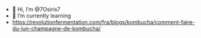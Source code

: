 - 👋 Hi, I’m @7Osiris7
- 🌱 I’m currently learning
- https://revolutionfermentation.com/fra/blogs/kombucha/comment-faire-du-jun-champagne-de-kombucha/

<!---
7Osiris7/7Osiris7 is a ✨ special ✨ repository because its `README.md` (this file) appears on your GitHub profile.
You can click the Preview link to take a look at your changes.
--->
